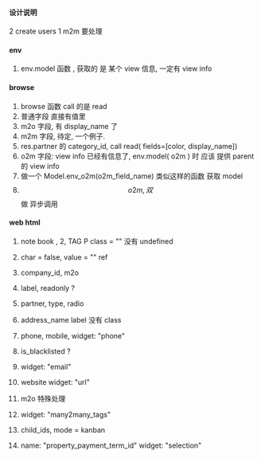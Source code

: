 #### 设计说明

2 create users
1 m2m 要处理

#### env

1. env.model 函数 , 获取的 是 某个 view 信息, 一定有 view info

#### browse

1. browse 函数 call 的是 read
2. 普通字段 直接有值里
3. m2o 字段, 有 display_name 了
4. m2m 字段, 待定, 一个例子.
5. res.partner 的 category_id, call read( fields=[color, display_name])
6. o2m 字段: view info 已经有信息了, env.model( o2m ) 时 应该 提供 parent 的 view info
7. 做一个 Model.env_o2m(o2m_field_name) 类似这样的函数 获取 model
8. $$o2m, 双 $$ 做 异步调用

#### web html

1. note book , 2, TAG P class = "" 没有 undefined
2. char = false, value = "" ref
3. company_id, m2o

4. label, readonly ?
5. partner, type, radio
6. address_name label 没有 class
7. phone, mobile, widget: "phone"
8. is_blacklisted ?
9. widget: "email"
10. website widget: "url"
11. m2o 特殊处理
12. widget: "many2many_tags"
13. child_ids, mode = kanban
14. name: "property_payment_term_id" widget: "selection"
